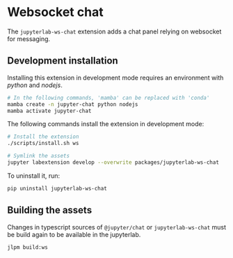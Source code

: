 # Websocket chat

The `jupyterlab-ws-chat` extension adds a chat panel relying on websocket for messaging.

## Development installation

Installing this extension in development mode requires an environment with *python* and
*nodejs*.

```bash
# In the following commands, 'mamba' can be replaced with 'conda'
mamba create -n jupyter-chat python nodejs
mamba activate jupyter-chat
```

The following commands install the extension in development mode:

```bash
# Install the extension
./scripts/install.sh ws

# Symlink the assets
jupyter labextension develop --overwrite packages/jupyterlab-ws-chat
```

To uninstall it, run:

```bash
pip uninstall jupyterlab-ws-chat
```

## Building the assets

Changes in typescript sources of `@jupyter/chat` or `jupyterlab-ws-chat` must
be build again to be available in the jupyterlab.

```bash
jlpm build:ws
```
